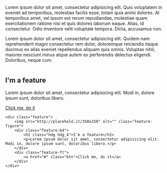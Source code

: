 Lorem ipsum dolor sit amet, consectetur adipisicing elit. Quis voluptatem in eveniet ad temporibus, molestias facilis esse, totam quia animi dolores. At temporibus amet, vel ipsum est rerum repudiandae, molestiae quam exercitationem ratione nisi et quis dolores laborum eaque. Alias, id consectetur. Odio inventore velit voluptate tempora. Dicta, accusamus non.

Lorem ipsum dolor sit amet, consectetur adipisicing elit. Quidem nam reprehenderit magni consectetur rem dolor, doloremque reiciendis itaque ducimus ex alias eveniet repellendus aliquam quis omnis. Voluptas nihil, maiores nesciunt minus atque autem ex perferendis delectus eligendi. Doloribus, neque cum.

<div class="sg-example">
    <div class="feature">
        <img src="http://placehold.it/350x150" alt="" class="feature-figure">
        <div class="feature-bd">
            <h2 class="hdg hdg_4">I'm a feature</h2>
            <p>Lorem ipsum dolor sit amet, consectetur adipisicing elit. Modi in, dolore ipsum sunt, doloribus libero.</p>
        </div>
        <div class="feature-ft">
            <a href="#" class="btn">Click me, do it</a>
        </div>
    </div>
</div>

```markup
<div class="feature">
    <img src="http://placehold.it/350x150" alt="" class="feature-figure">
    <div class="feature-bd">
        <h2 class="hdg hdg_4">I'm a feature</h2>
        <p>Lorem ipsum dolor sit amet, consectetur adipisicing elit. Modi in, dolore ipsum sunt, doloribus libero.</p>
    </div>
    <div class="feature-ft">
        <a href="#" class="btn">Click me, do it</a>
    </div>
</div>
```